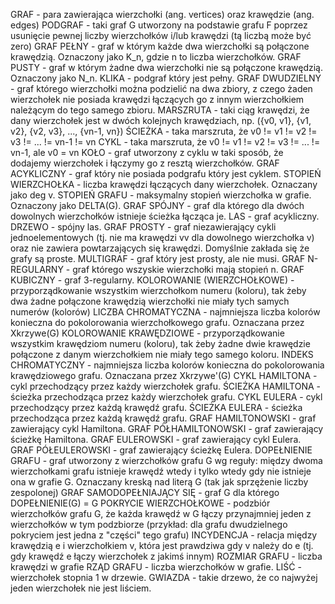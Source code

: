 GRAF - para zawierająca wierzchołki (ang. vertices) oraz krawędzie (ang. edges)
PODGRAF - taki graf G utworzony na podstawie grafu F poprzez usunięcie pewnej liczby wierzchołków i/lub krawędzi (tą liczbą może być zero)
GRAF PEŁNY - graf w którym każde dwa wierzchołki są połączone krawędzią. Oznaczony jako K_n, gdzie n to liczba wierzchołków.
GRAF PUSTY - graf w którym żadne dwa wierzchołki nie są połączone krawędzią. Oznaczony jako N_n.
KLIKA - podgraf który jest pełny.
GRAF DWUDZIELNY - graf którego wierzchołki można podzielić na dwa zbiory, z czego żaden wierzchołek nie posiada krawędzi łączących go z innym wierzchołkiem należącym do tego samego zbioru.
MARSZRUTA - taki ciąg krawędzi, że dany wierzchołek jest w dwóch kolejnych krawędziach, np. ({v0, v1}, {v1, v2}, {v2, v3}, ..., {vn-1, vn})
ŚCIEŻKA - taka marszruta, że v0 != v1 != v2 != v3 != ... != vn-1 != vn
CYKL - taka marszruta, że v0 != v1 != v2 != v3 != ... != vn-1, ale v0 = vn
KOŁO - graf utworzony z cyklu w taki sposób, że dodajemy wierzchołek i łączymy go z resztą wierzchołków.
GRAF ACYKLICZNY - graf który nie posiada podgrafu który jest cyklem.
STOPIEŃ WIERZCHOŁKA - liczba krawędzi łączących dany wierzchołek. Oznaczany jako deg v.
STOPIEŃ GRAFU - maksymalny stopień wierzchołka w grafie. Oznaczony jako DELTA(G).
GRAF SPÓJNY - graf dla którego dla dwóch dowolnych wierzchołków istnieje ścieżka łącząca je.
LAS - graf acykliczny.
DRZEWO - spójny las.
GRAF PROSTY - graf niezawierający cykli jednoelementowych (tj. nie ma krawędzi vv dla dowolnego wierzchołka v) oraz nie zawiera powtarzających się krawędzi. Domyślnie zakłada się że grafy są proste.
MULTIGRAF - graf który jest prosty, ale nie musi.
GRAF N-REGULARNY - graf którego wszyskie wierzchołki mają stopień n.
GRAF KUBICZNY - graf 3-regularny.
KOLOROWANIE (WIERZCHOŁKOWE) - przyporządkowanie wszystkim wierzchołkom numeru (koloru), tak żeby dwa żadne połączone krawędzią wierzchołki nie miały tych samych numerów (kolorów)
LICZBA CHROMATYCZNA - najmniejsza liczba kolorów konieczna do pokolorowania wierzchołkowego grafu. Oznaczana przez Xkrzywe(G)
KOLOROWANIE KRAWĘDZIOWE - przyporządkowanie wszystkim krawędziom numeru (koloru), tak żeby żadne dwie krawędzie połączone z danym wierzchołkiem nie miały tego samego koloru.
INDEKS CHROMATYCZNY - najmniejsza liczba kolorów konieczna do pokolorowania krawędziowego grafu. Oznaczana przez Xkrzywe'(G)
CYKL HAMILTONA - cykl przechodzący przez każdy wierzchołek grafu.
ŚCIEŻKA HAMILTONA - ścieżka przechodząca przez każdy wierzchołek grafu.
CYKL EULERA - cykl przechodzący przez każdą krawędź grafu.
ŚCIEŻKA EULERA - ścieżka przechodząca przez każdą krawędź grafu.
GRAF HAMILTONOWSKI - graf zawierający cykl Hamiltona.
GRAF PÓŁHAMILTONOWSKI - graf zawierający ścieżkę Hamiltona.
GRAF EULEROWSKI - graf zawierający cykl Eulera.
GRAF PÓŁEULEROWSKI - graf zawierający ścieżkę Eulera.
DOPEŁNIENIE GRAFU - graf utworzony z wierzchołków grafu G wg reguły: między dwoma wierzchołkami grafu istnieje krawędź wtedy i tylko wtedy gdy nie istnieje ona w grafie G. Oznaczany kreską nad literą G (tak jak sprzężenie liczby zespolonej)
GRAF SAMODOPEŁNIAJĄCY SIĘ - graf G dla którego DOPEŁNIENIE(G) = G
POKRYCIE WIERZCHOŁKOWE - podzbiór wierzchołków grafu G, że każda krawędź w G łączy przynajmniej jeden z wierzchołków w tym podzbiorze (przykład: dla grafu dwudzielnego pokryciem jest jedna z "części" tego grafu)
INCYDENCJA - relacja między krawędzią e i wierzchołkiem v, która jest prawdziwa gdy v należy do e (tj. gdy krawędź e łączy wierzchołek z jakimś innym)
ROZMIAR GRAFU - liczba krawędzi w grafie
RZĄD GRAFU - liczba wierzchołków w grafie.
LIŚĆ - wierzchołek stopnia 1 w drzewie.
GWIAZDA - takie drzewo, że co najwyżej jeden wierzchołek nie jest liściem.